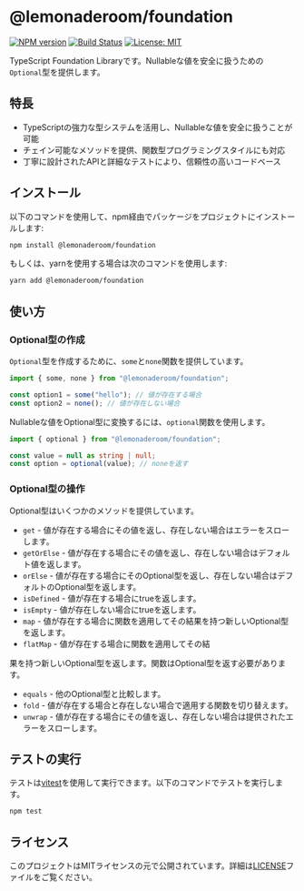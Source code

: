 # @lemonaderoom/foundation

[![NPM version](https://img.shields.io/npm/v/@lemonaderoom/foundation.svg?style=flat)](https://npmjs.org/package/@lemonaderoom/foundation)
[![Build Status](https://github.com/lemo-nade-room/foundation/actions/workflows/test.yaml/badge.svg)](https://github.com/Lemonade-Room/foundation/actions)
[![License: MIT](https://img.shields.io/badge/License-MIT-yellow.svg)](https://opensource.org/licenses/MIT)

TypeScript Foundation Libraryです。Nullableな値を安全に扱うための`Optional`型を提供します。

## 特長

- TypeScriptの強力な型システムを活用し、Nullableな値を安全に扱うことが可能
- チェイン可能なメソッドを提供、関数型プログラミングスタイルにも対応
- 丁寧に設計されたAPIと詳細なテストにより、信頼性の高いコードベース

## インストール

以下のコマンドを使用して、npm経由でパッケージをプロジェクトにインストールします:

```bash
npm install @lemonaderoom/foundation
```

もしくは、yarnを使用する場合は次のコマンドを使用します:

```bash
yarn add @lemonaderoom/foundation
```

## 使い方

### Optional型の作成

`Optional`型を作成するために、`some`と`none`関数を提供しています。

```ts
import { some, none } from "@lemonaderoom/foundation";

const option1 = some("hello"); // 値が存在する場合
const option2 = none(); // 値が存在しない場合
```

Nullableな値をOptional型に変換するには、`optional`関数を使用します。

```ts
import { optional } from "@lemonaderoom/foundation";

const value = null as string | null;
const option = optional(value); // noneを返す
```

### Optional型の操作

Optional型はいくつかのメソッドを提供しています。

- `get` - 値が存在する場合にその値を返し、存在しない場合はエラーをスローします。
- `getOrElse` - 値が存在する場合にその値を返し、存在しない場合はデフォルト値を返します。
- `orElse` - 値が存在する場合にそのOptional型を返し、存在しない場合はデフォルトのOptional型を返します。
- `isDefined` - 値が存在する場合にtrueを返します。
- `isEmpty` - 値が存在しない場合にtrueを返します。
- `map` - 値が存在する場合に関数を適用してその結果を持つ新しいOptional型を返します。
- `flatMap` - 値が存在する場合に関数を適用してその結

果を持つ新しいOptional型を返します。関数はOptional型を返す必要があります。
- `equals` - 他のOptional型と比較します。
- `fold` - 値が存在する場合と存在しない場合で適用する関数を切り替えます。
- `unwrap` - 値が存在する場合にその値を返し、存在しない場合は提供されたエラーをスローします。

## テストの実行

テストは[vitest](https://github.com/vitest-dev/vitest)を使用して実行できます。以下のコマンドでテストを実行します。

```bash
npm test
```

## ライセンス

このプロジェクトはMITライセンスの元で公開されています。詳細は[LICENSE](LICENSE)ファイルをご覧ください。
